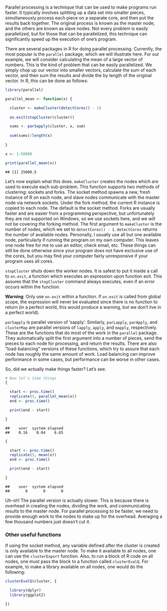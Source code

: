 Parallel processing is a technique that can be used to make programs run
faster. It typically involves splitting up a data set into smaller
pieces, simultaneously process each piece on a separate core, and then
put the results back together. The original process is known as the
master node, and the others are known as slave nodes. Not every problem
is easily parallelized, but for those that can be parallelized, this
technique can significantly speed up the execution of one’s program.

There are several packages in R for doing parallel processing.
Currently, the most popular is the `parallel` package, which we will
illustrate here. For our example, we will consider calculating the mean
of a large vector of numbers. This is the kind of problem that can be
easily parallelized. We simply chop up our vector into smaller vectors,
calculate the sum of each vector, and then sum the results and divide
the by length of the original vector. In R, this can be done as follows:

``` r
library(parallel)

parallel_mean <- function(x) {

  cluster <- makeCluster(detectCores() - 1)
  
  on.exit(stopCluster(cluster))

  sums <- parSapply(cluster, x, sum)
  
  sum(sums)/length(x)
  
}

x <- 1:50000

print(parallel_mean(x))
```

    ## [1] 25000.5

Let’s now explain what this does. `makeCluster` creates the nodes which
are used to execute each sub-problem. This function supports two methods
of clustering: sockets and forks. The socket method spawns a new, fresh
instance of R on each node, and slave nodes communicate with the master
node via network sockets. Under the fork method, the current R instance
is copied to each node. The default is the socket method. Forks are
usually faster and are easier from a programming perspective, but
unfortunately they are not supported on Windows, so we use sockets here,
and we will not be covering the forking method. The first argument to
`makeCluster` is the number of nodes, which we set to
`detectCores() - 1`. `detectCores` returns the number of available
nodes. Personally, I usually use all but one available node,
particularly if running the program on my own computer. This leaves one
node free for me to use an editor, check email, etc. These things can
still be done otherwise since your program does not have exclusive use
of the cores, but you may find your computer fairly unresponsive if your
program uses all cores.

`stopCluster` shuts down the worker nodes. It is safest to put it inside
a call to `on.exit`, a function which executes an expression upon
function exit. This assures that the `stopCluster` command always
executes, even if an error occurs within the function.

**Warning**: Only use `on.exit` within a function. If `on.exit` is
called from global scope, the expression will never be evaluated since
there is no function to return (in a perfect world, this would produce a
warning, but we don’t live in a perfect world).

`parSapply` is parallel version of ‘sapply’. Similarly, `parLapply`,
`parApply`, and `clusterMap` are parallel versions of `lapply`, `apply`,
and `mapply`, respectively. These are the functions that do most of the
work in the `parallel` package. They automatically split the first
argument into a number of pieces, send the pieces to each node for
processing, and return the results. There are also “load-balancing”
versions of these functions, which try to assure that each node has
roughly the same amount of work. Load balancing can improve performance
in some cases, but performance can be worse in other cases.

So, did we actually make things faster? Let’s see.

``` r
# Now let's time things
{

  start <- proc.time()
  replicate(5, parallel_mean(x))
  end <- proc.time()

  print(end - start)

}
```

    ##    user  system elapsed 
    ##    0.16    0.04    6.65

``` r
{

  start <- proc.time()
  replicate(5, mean(x))
  end <- proc.time()

  print(end - start)

}
```

    ##    user  system elapsed 
    ##       0       0       0

Uh-oh! The parallel version is actually slower. This is because there is
overhead in creating the nodes, dividing the work, and communicating
results to the master node. For parallel processing to be faster, we
need to provide enough work to the nodes to make up for the overhead.
Averaging a few thousand numbers just doesn’t cut it.

### Other useful functions

If using the socket method, any variable defined after the cluster is
created is only available to the master node. To make it available to
all nodes, one can use the `clusterExport` function. Also, to run a
block of R code on all nodes, one must pass the block to a function
called `clusterEvalQ`. For example, to make a library available on all
nodes, one would do the following:

``` r
clusterEvalQ(cluster, {

  library(dplyr)
  library(ggplot2)

})
```
